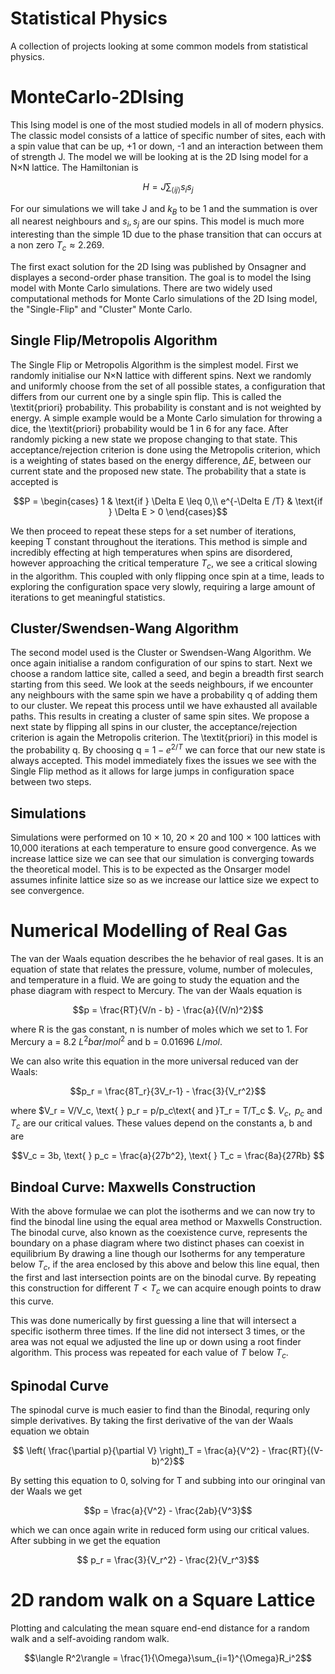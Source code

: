 # Statistical Physics
A collection of projects looking at some common models from statistical physics.

# MonteCarlo-2DIsing
This Ising model is one of the most studied models in all of modern physics. The classic model consists of a lattice of specific number of sites, each with a spin value that can be up, +1 or down, -1 and an interaction between them of strength J. The model we will be looking at is the 2D Ising model for a N$\times$N lattice. The Hamiltonian is 

$$H = J\sum_{\langle ij\rangle}s_is_j$$

For our simulations we will take J and $k_B$ to be 1 and the summation is over all nearest neighbours and $s_i, s_j$ are our spins. This model is much more interesting than the simple 1D due to the phase transition that can occurs at a non zero $T_c \approx 2.269$. 

The first exact solution for the 2D Ising was published by Onsagner and displayes a second-order phase transition. The goal is to model the Ising model with Monte Carlo simulations. There are two widely used computational methods for Monte Carlo simulations of the 2D Ising model, the "Single-Flip" and "Cluster" Monte Carlo. 

## Single Flip/Metropolis Algorithm

The Single Flip or Metropolis Algorithm is the simplest model. First we randomly initialise our N$\times$N lattice with different spins. Next we randomly and uniformly choose from the set of all possible states, a configuration that differs from our current one by a single spin flip. This is called the \textit{priori} probability. This probability is constant and is not weighted by energy. A simple example would be a Monte Carlo simulation for throwing a dice, the \textit{priori} probability would be 1 in 6 for any face. After randomly picking a new state we propose changing to that state. This acceptance/rejection criterion is done using the Metropolis criterion, which is a weighting of states based on the energy difference, $\Delta E$, between our current state and the proposed new state. The probability that a state is accepted is 

$$P = \begin{cases}
1 & \text{if } \Delta E \leq 0,\\
e^{-\Delta E /T}  & \text{if } \Delta E > 0
\end{cases}$$

We then proceed to repeat these steps for a set number of iterations, keeping T constant throughout the iterations. This method is simple and incredibly effecting at high temperatures when spins are disordered, however approaching the critical temperature $T_c$, we see a critical slowing in the algorithm. This coupled with only flipping once spin at a time, leads to exploring the configuration space very slowly, requiring a large amount of iterations to get meaningful statistics.

## Cluster/Swendsen-Wang Algorithm

The second model used is the Cluster or Swendsen-Wang Algorithm. We once again initialise a random configuration of our spins to start. Next we choose a random lattice site, called a seed, and begin a breadth first search starting from this seed. We look at the seeds neighbours, if we encounter any neighbours with the same spin we have a probability q of adding them to our cluster. We repeat this process until we have exhausted all available paths. This results in creating a cluster of same spin sites. We propose a next state by flipping all spins in our cluster, the acceptance/rejection criterion is again the Metropolis criterion. The \textit{priori} in this model is the probability q. By choosing q = $1 - e^{2/T}$ we can force that our new state is always accepted. This model immediately fixes the issues we see with the Single Flip method as it allows for large jumps in configuration space between two steps.

## Simulations
Simulations were performed on 10 $\times$ 10, 20 $\times$ 20 and 100 $\times$ 100 lattices with 10,000 iterations at each temperature to ensure good convergence. As we increase lattice size we can see that our simulation is converging towards the theoretical model. This is to be expected as the Onsarger model assumes infinite lattice size so as we increase our lattice size we expect to see convergence.

# Numerical Modelling of Real Gas
The van der Waals equation describes the he behavior of real gases. It is an equation of state that relates the pressure, volume, number of molecules, and temperature in a fluid. We are going to study the equation and the phase diagram with respect to Mercury. The van der Waals equation is 

$$p = \frac{RT}{V/n - b} - \frac{a}{(V/n)^2}$$ 

where R is the gas constant, n is number of moles which we set to 1. For Mercury a = 8.2 $L^2bar/mol^2$ and b = 0.01696 $L/mol$.

We can also write this equation in the more universal reduced van der Waals:

$$p_r = \frac{8T_r}{3V_r-1} - \frac{3}{V_r^2}$$ 

where $V_r = V/V_c, \text{   } p_r = p/p_c\text{ and }T_r = T/T_c $. $V_c, \text{   } p_c \text{ and }T_c$ are our critical values. These values depend on the constants a, b and are 

$$V_c = 3b, \text{   } p_c = \frac{a}{27b^2}, \text{   } T_c = \frac{8a}{27Rb} $$

## Bindoal Curve: Maxwells Construction
With the above formulae we can plot the isotherms and we can now try to find the binodal line using the equal area method or Maxwells Construction. The binodal curve, also known as the coexistence curve, represents the boundary on a phase diagram where two distinct phases can coexist in equilibrium By drawing a line though our Isotherms for any temperature below $T_c$, if the area enclosed by this above and below this line equal, then the first and last intersection points are on the binodal curve. By repeating this construction for different $T< T_c$ we can acquire enough points to draw this curve. 

This was done numerically by first guessing a line that will intersect a specific isotherm three times. If the line did not intersect 3 times, or the area was not equal we adjusted the line up or down using a root finder algorithm. This process was repeated for each value of $T$ below $T_c$.

## Spinodal Curve
The spinodal curve is much easier to find than the Binodal, requring only simple derivatives. By taking the first derivative of the van der Waals equation we obtain

$$ \left( \frac{\partial p}{\partial V} \right)_T = \frac{a}{V^2} - \frac{RT}{(V-b)^2}$$ 

By setting this equation to 0, solving for T and subbing into our oringinal van der Waals we get 

$$p = \frac{a}{V^2} - \frac{2ab}{V^3}$$ 

which we can once again write in reduced form using our critical values. After subbing in we get the equation

$$ p_r = \frac{3}{V_r^2} - \frac{2}{V_r^3}$$

# 2D random walk on a Square Lattice
Plotting and calculating the mean square end-end distance for a random walk and a self-avoiding random walk. 

 $$\langle R^2\rangle = \frac{1}{\Omega}\sum_{i=1}^{\Omega}R_i^2$$


